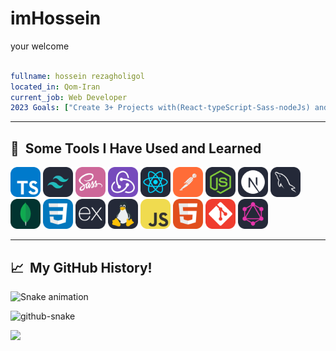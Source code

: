 # imHossein

your welcome

```yaml

fullname: hossein rezagholigol
located_in: Qom-Iran
current_job: Web Developer
2023 Goals: ["Create 3+ Projects with(React-typeScript-Sass-nodeJs) and the evolution of react and redux learning."]

```
---

<h2> 🚀 &nbsp;Some Tools I Have Used and Learned</h2>
<p align="left">
  <img src="./icons/TypeScript.svg" width="48">
  <img src="./icons/TailwindCSS-Dark.svg" width="48">
  <img src="./icons/Sass.svg" width="48"> 
  <img src="./icons/Redux.svg" width="48">
  <img src="./icons/React-Dark.svg" width="48">
  <img src="./icons/Postman.svg" width="48">
  <img src="./icons/NodeJS-Dark.svg" width="48">
  <img src="./icons/NextJS-Dark.svg" width="48">
  <img src="./icons/MySQL-Dark.svg" width="48">
  <img src="./icons/MongoDB.svg" width="48">
  <img src="./icons/CSS.svg" width="48"> 
  <img src="./icons/ExpressJS-Dark.svg" width="48">
  <img src="./icons/Linux-Dark.svg" width="48">
  <img src="./icons/JavaScript.svg" width="48">
  <img src="./icons/HTML.svg" width="48">
  <img src="./icons/Git.svg" width="48">
  <img src="./icons/GraphQL-Dark.svg" width="48">
</p>

---

<h2> 📈 &nbsp;My GitHub History!</h2>

![Snake animation](https://github.com/thepiyushmalhotra/thepiyushmalhotra/blob/output/github-contribution-grid-snake.svg)

<picture>
  <source media="(prefers-color-scheme: dark)" srcset="github-snake-dark.svg" />
  <source media="(prefers-color-scheme: light)" srcset="github-snake.svg" />
  <img alt="github-snake" src="github-snake.svg" />
</picture>

<p align="left">
  <img src="https://capsule-render.vercel.app/api?type=waving&color=gradient&height=100&section=footer"/>
</p>
